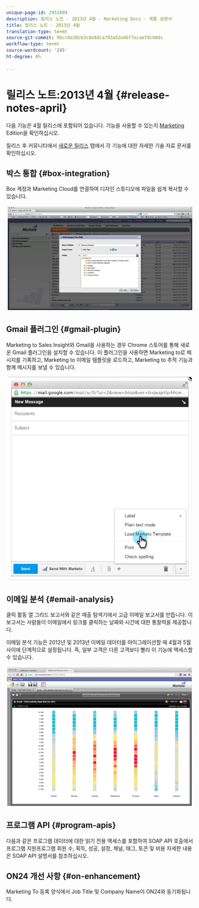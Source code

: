 ```yaml
---
unique-page-id: 2951099
description: 릴리스 노트 - 2013년 4월 - Marketing Docs - 제품 설명서
title: 릴리스 노트 - 2013년 4월
translation-type: tm+mt
source-git-commit: 96cc6a30c63c8e8dca793a52e4bf7ecaef8c08dc
workflow-type: tm+mt
source-wordcount: '245'
ht-degree: 0%

---
```



# 릴리스 노트:2013년 4월 {#release-notes-april}

다음 기능은 4월 릴리스에 포함되어 있습니다. 기능을 사용할 수 있는지 [Marketing](http://docs.marketo.com/display/docs/assets/pricing.php) Edition을 확인하십시오.

릴리스 후 커뮤니티에서 [새로운 릴리스](release-notes-december-2013.md) 탭에서 각 기능에 대한 자세한 기술 자료 문서를 확인하십시오.

## 박스 통합 {#box-integration}

Box 계정과 Marketing Cloud를 연결하여 디자인 스튜디오에 파일을 쉽게 복사할 수 있습니다.

![](assets/image2014-9-22-15-3a47-3a56.png)

## Gmail 플러그인 {#gmail-plugin}

Marketing to Sales Insight와 Gmail을 사용하는 경우 Chrome 스토어를 통해 새로운 Gmail 플러그인을 설치할 수 있습니다. 이 플러그인을 사용하면 Marketing to로 메시지를 기록하고, Marketing to 이메일 템플릿을 로드하고, Marketing to 추적 기능과 함께 메시지를 보낼 수 있습니다.

![](assets/image2014-9-22-15-3a48-3a57.png)

## 이메일 분석 {#email-analysis}

클릭 활동 열 그리드 보고서와 같은 매출 탐색기에서 고급 이메일 보고서를 만듭니다. 이 보고서는 사람들이 이메일에서 링크를 클릭하는 날짜와 시간에 대한 통찰력을 제공합니다.

이메일 분석 기능은 2012년 및 2013년 이메일 데이터를 마이그레이션할 때 4월과 5월 사이에 단계적으로 설정됩니다. 즉, 일부 고객은 다른 고객보다 빨리 이 기능에 액세스할 수 있습니다.

![](assets/image2014-9-22-15-3a49-3a16.png)

## 프로그램 API {#program-apis}

다음과 같은 프로그램 데이터에 대한 읽기 전용 액세스를 포함하여 SOAP API 호출에서 프로그램 지원프로그램 회원 수, 획득, 성공, 설정, 채널, 태그, 토큰 및 비용 자세한 내용은 SOAP API 설명서를 참조하십시오.

## ON24 개선 사항 {#on-enhancement}

Marketing To 등록 양식에서 Job Title 및 Company Name이 ON24와 동기화됩니다.
